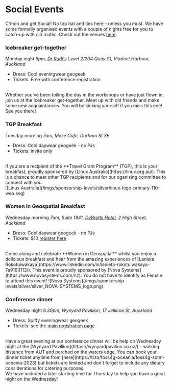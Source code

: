 # Social Events
C'mon and get Social! No top hat and ties here - unless you must. We have some formally organised events with a couple of nights free for you to catch-up with old mates. Check out the venues [here](https://felt.com/map/FOSS4G-SoTM-Oceania-Auckland-2023-469BJcu9AbTYOOqPW01NhcxB?lat=-36.847077&lon=174.762032&zoom=15.87).
<br />

### Icebreaker get-together
Monday night *6pm, [Dr Rudi's](https://drrudis.co.nz/) Level 2/204 Quay St, Viaduct Harbour, Auckland*

* Dress: Cool eveningwear geogeek 
* Tickets: Free with conference registration

<br />
Whether you've been toiling the day in the workshops or have just flown in, join us at the Icebreaker get-together. Meet up with old friends and make some new acquaintances. You will be kicking yourself if you miss this one! See you there! 
<br />

### TGP Breakfast
Tuesday morning *7am, Meze Cafe, Durham St SE*

* Dress: Cool daywear geogeek - no PJs
* Tickets: invite only

<br />
If you are a recipient of the **Travel Grant Program** (TGP), this is your breakfast, proudly sponsored by [Linux Australia](https://linux.org.au/). This is a chance to meet other TGP recipients and for our oganising committee to connect with you. <br />
![Linux Australia](/imgs/sponsorship-levels/silver/linux-logo-primary-110-web.svg) 

<br />

### Women in Geospatial Breakfast
Wednesday morning *7am, Suite 1841, [DeBretts Hotel](https://hoteldebrett.com/eat-drink/), 2 High Street, Auckland*

* Dress: Cool daywear geogeek - no PJs
* Tickets: $10 [register here](https://ti.to/osgeo-oceania/foss4g-sotm-oceania-2023)

<br /> 
Come along and celebrate **Women in Geospatial** whilst you enjoy a delicious breakfast and hear from the amazing experiences of [Lanieta Rokotuiwakaya](https://www.linkedin.com/in/lanieta-rokotuiwakaya-7a9193113/). This event is proudly sponsored by [Nova Systems](https://www.novasystems.com/nz). 
You do not have to identify as Female to attend this event! 
![Nova Systems](/imgs/sponsorship-levels/silver/silver_NOVA-SYSTEMS_logo.png) 
<br />

### Conference dinner
Wednesday night *6.30pm, Wynyard Pavillion, 17 Jellicoe St, Auckland*

* Dress: Spiffy eveningwear geogeek
* Tickets: see the [main registration page](https://ti.to/osgeo-oceania/foss4g-sotm-oceania-2023)

<br />
Have a great evening at our conference dinner will be help on Wednesday night at the [Wynyard Pavillion](https://wynyardpavilion.co.nz/) - walking distance from AUT and perched on the waters edge. You can book your dinner ticket anytime from [here](https://ti.to/foss4g-oceania/foss4g-sotm-oceania-2023) but tickets are limited and don't forget to include any dietary considerations for catering purposes. 
<br />
We have included a later starting time for Thursday to help you have a great night on the Wednesday!
<!-- This event is sponsored by **TBC**. -->
